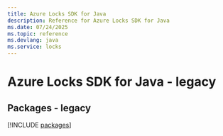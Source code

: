 ```yaml
---
title: Azure Locks SDK for Java
description: Reference for Azure Locks SDK for Java
ms.date: 07/24/2025
ms.topic: reference
ms.devlang: java
ms.service: locks
---
```

# Azure Locks SDK for Java - legacy
## Packages - legacy
[!INCLUDE [packages](locks-index.md)]